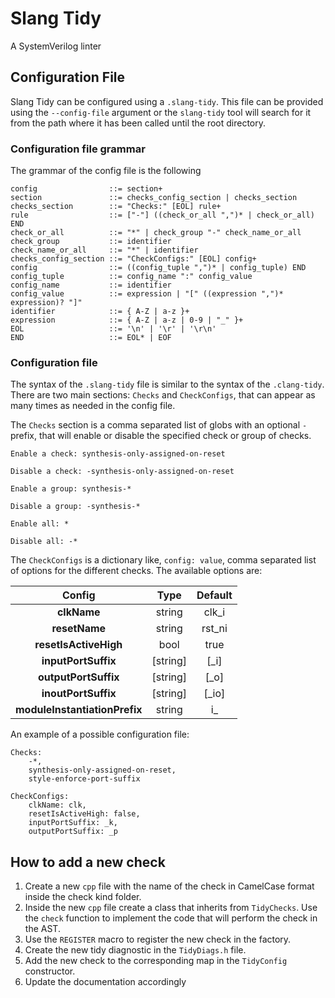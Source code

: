 # Slang Tidy

A SystemVerilog linter

## Configuration File

Slang Tidy can be configured using a `.slang-tidy`. This file can be provided using the `--config-file` argument or the
`slang-tidy` tool will search for it from the path where it has been called until the root directory.

### Configuration file grammar

The grammar of the config file is the following

```
config                ::= section+
section               ::= checks_config_section | checks_section
checks_section        ::= "Checks:" [EOL] rule+
rule                  ::= ["-"] ((check_or_all ",")* | check_or_all) END
check_or_all          ::= "*" | check_group "-" check_name_or_all
check_group           ::= identifier
check_name_or_all     ::= "*" | identifier
checks_config_section ::= "CheckConfigs:" [EOL] config+
config                ::= ((config_tuple ",")* | config_tuple) END
config_tuple          ::= config_name ":" config_value
config_name           ::= identifier
config_value          ::= expression | "[" ((expression ",")* expression)? "]"
identifier            ::= { A-Z | a-z }+
expression            ::= { A-Z | a-z | 0-9 | "_" }+
EOL                   ::= '\n' | '\r' | '\r\n'
END                   ::= EOL* | EOF
```

### Configuration file

The syntax of the `.slang-tidy` file is similar to the syntax of the `.clang-tidy`. There are two main
sections: `Checks` and `CheckConfigs`, that can appear as many times as needed in the config file.

The `Checks` section is a comma separated list of globs with an optional `-` prefix, that will enable or disable
the specified check or group of checks.

```
Enable a check: synthesis-only-assigned-on-reset

Disable a check: -synthesis-only-assigned-on-reset

Enable a group: synthesis-*

Disable a group: -synthesis-*

Enable all: *

Disable all: -*
```

The `CheckConfigs` is a dictionary like, `config: value`, comma separated list of options for the different checks.
The available options are:

|            Config             |   Type   | Default |
|:-----------------------------:|:--------:|:-------:|
|          **clkName**          |  string  |  clk_i  |
|         **resetName**         |  string  | rst_ni  |
|     **resetIsActiveHigh**     |   bool   |  true   |
|      **inputPortSuffix**      | [string] |  [_i]   |
|     **outputPortSuffix**      | [string] |  [_o]   |
|      **inoutPortSuffix**      | [string] |  [_io]  |
| **moduleInstantiationPrefix** |  string  |   i_    |

An example of a possible configuration file:
```
Checks:
    -*,
    synthesis-only-assigned-on-reset,
    style-enforce-port-suffix

CheckConfigs:
    clkName: clk,
    resetIsActiveHigh: false,
    inputPortSuffix: _k,
    outputPortSuffix: _p
```

## How to add a new check

1. Create a new `cpp` file with the name of the check in CamelCase format inside the check kind folder.
2. Inside the new `cpp` file create a class that inherits from `TidyChecks`. Use the `check` function to implement
   the code that will perform the check in the AST.
3. Use the `REGISTER` macro to register the new check in the factory.
4. Create the new tidy diagnostic in the `TidyDiags.h` file.
5. Add the new check to the corresponding map in the `TidyConfig` constructor.
6. Update the documentation accordingly
